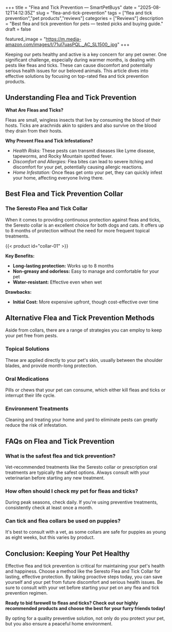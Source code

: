 +++
title = "Flea and Tick Prevention — SmartPetBuys"
date = "2025-08-12T14:12:35Z"
slug = "flea-and-tick-prevention"
tags = ["flea and tick prevention","pet products","reviews"]
categories = ["Reviews"]
description = "Best flea and tick prevention for pets — tested picks and buying guide."
draft = false

featured_image = "https://m.media-amazon.com/images/I/71ul7uasPQL._AC_SL1500_.jpg"
+++

Keeping our pets healthy and active is a key concern for any pet owner. One significant challenge, especially during warmer months, is dealing with pests like fleas and ticks. These can cause discomfort and potentially serious health issues for our beloved animals. This article dives into effective solutions by focusing on top-rated flea and tick prevention products.

## Understanding Flea and Tick Prevention

**What Are Fleas and Ticks?**

Fleas are small, wingless insects that live by consuming the blood of their hosts. Ticks are arachnids akin to spiders and also survive on the blood they drain from their hosts.

**Why Prevent Flea and Tick Infestations?**

- _Health Risks:_ These pests can transmit diseases like Lyme disease, tapeworms, and Rocky Mountain spotted fever.
- _Discomfort and Allergies:_ Flea bites can lead to severe itching and discomfort for your pet, potentially causing allergic reactions.
- _Home Infestation:_ Once fleas get onto your pet, they can quickly infest your home, affecting everyone living there.

## Best Flea and Tick Prevention Collar

### The Seresto Flea and Tick Collar

When it comes to providing continuous protection against fleas and ticks, the Seresto collar is an excellent choice for both dogs and cats. It offers up to 8 months of protection without the need for more frequent topical treatments.

{{< product id="collar-01" >}}

**Key Benefits:**

- **Long-lasting protection:** Works up to 8 months
- **Non-greasy and odorless:** Easy to manage and comfortable for your pet
- **Water-resistant:** Effective even when wet

**Drawbacks:**

- **Initial Cost:** More expensive upfront, though cost-effective over time

## Alternative Flea and Tick Prevention Methods

Aside from collars, there are a range of strategies you can employ to keep your pet free from pests.

### Topical Solutions

These are applied directly to your pet's skin, usually between the shoulder blades, and provide month-long protection.

### Oral Medications

Pills or chews that your pet can consume, which either kill fleas and ticks or interrupt their life cycle.

### Environment Treatments

Cleaning and treating your home and yard to eliminate pests can greatly reduce the risk of infestation.

## FAQs on Flea and Tick Prevention

### What is the safest flea and tick prevention?

Vet-recommended treatments like the Seresto collar or prescription oral treatments are typically the safest options. Always consult with your veterinarian before starting any new treatment.

### How often should I check my pet for fleas and ticks?

During peak seasons, check daily. If you're using preventive treatments, consistently check at least once a month.

### Can tick and flea collars be used on puppies?

It's best to consult with a vet, as some collars are safe for puppies as young as eight weeks, but this varies by product.

## Conclusion: Keeping Your Pet Healthy 

Effective flea and tick prevention is critical for maintaining your pet's health and happiness. Choose a method like the Seresto Flea and Tick Collar for lasting, effective protection. By taking proactive steps today, you can save yourself and your pet from future discomfort and serious health issues. Be sure to consult with your vet before starting your pet on any flea and tick prevention regimen.

**Ready to bid farewell to fleas and ticks? Check out our highly recommended products and choose the best for your furry friends today!**

By opting for a quality preventive solution, not only do you protect your pet, but you also ensure a peaceful home environment.